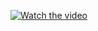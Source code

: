 [![Watch the video](https://www.shutterstock.com/shutterstock/videos/1102576935/thumb/2.jpg)](https://streamable.com/e/68u2n9?autoplay=1)
